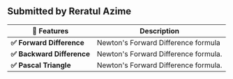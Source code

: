 




## **Submitted by Reratul Azime**


|  🎯 **Features**     | Description         |
|---------------|---------------------|
| **✅  Forward Difference** | Newton's Forward Difference formula |
| **✅  Backward Difference**  | Newton's Forward Difference formula. |
| **✅  Pascal Triangle**  | Newton's Forward Difference formula. |
